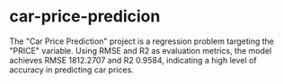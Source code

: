 # car-price-predicion
The "Car Price Prediction" project is a regression problem targeting the "PRICE" variable. Using RMSE and R2 as evaluation metrics, the model achieves RMSE 1812.2707 and R2 0.9584, indicating a high level of accuracy in predicting car prices.
